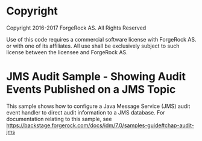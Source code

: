 Copyright
=============
Copyright 2016-2017 ForgeRock AS. All Rights Reserved

Use of this code requires a commercial software license with ForgeRock AS.
or with one of its affiliates. All use shall be exclusively subject
to such license between the licensee and ForgeRock AS.

# JMS Audit Sample - Showing Audit Events Published on a JMS Topic

This sample shows how to configure a Java Message Service (JMS) audit event handler to
direct audit information to a JMS database. For documentation relating to this sample, see
https://backstage.forgerock.com/docs/idm/7.0/samples-guide#chap-audit-jms
